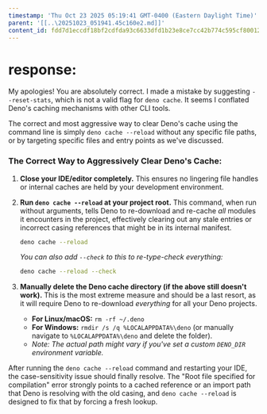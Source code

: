 ```yaml
---
timestamp: 'Thu Oct 23 2025 05:19:41 GMT-0400 (Eastern Daylight Time)'
parent: '[[..\20251023_051941.45c160e2.md]]'
content_id: fdd7d1eccdf18bf2cdfda93c6633dfd1b23e8ce7cc42b774c595cf80012c5973
---
```


# response:

My apologies! You are absolutely correct. I made a mistake by suggesting `--reset-stats`, which is not a valid flag for `deno cache`. It seems I conflated Deno's caching mechanisms with other CLI tools.

The correct and most aggressive way to clear Deno's cache using the command line is simply `deno cache --reload` without any specific file paths, or by targeting specific files and entry points as we've discussed.

### The Correct Way to Aggressively Clear Deno's Cache:

1. **Close your IDE/editor completely.** This ensures no lingering file handles or internal caches are held by your development environment.

2. **Run `deno cache --reload` at your project root.**
   This command, when run without arguments, tells Deno to re-download and re-cache *all* modules it encounters in the project, effectively clearing out any stale entries or incorrect casing references that might be in its internal manifest.

   ```bash
   deno cache --reload
   ```

   *You can also add `--check` to this to re-type-check everything:*

   ```bash
   deno cache --reload --check
   ```

3. **Manually delete the Deno cache directory (if the above still doesn't work).**
   This is the most extreme measure and should be a last resort, as it will require Deno to re-download *everything* for all your Deno projects.
   * **For Linux/macOS:** `rm -rf ~/.deno`
   * **For Windows:** `rmdir /s /q %LOCALAPPDATA%\deno` (or manually navigate to `%LOCALAPPDATA%\deno` and delete the folder).
   * *Note: The actual path might vary if you've set a custom `DENO_DIR` environment variable.*

After running the `deno cache --reload` command and restarting your IDE, the case-sensitivity issue should finally resolve. The "Root file specified for compilation" error strongly points to a cached reference or an import path that Deno is resolving with the old casing, and `deno cache --reload` is designed to fix that by forcing a fresh lookup.
